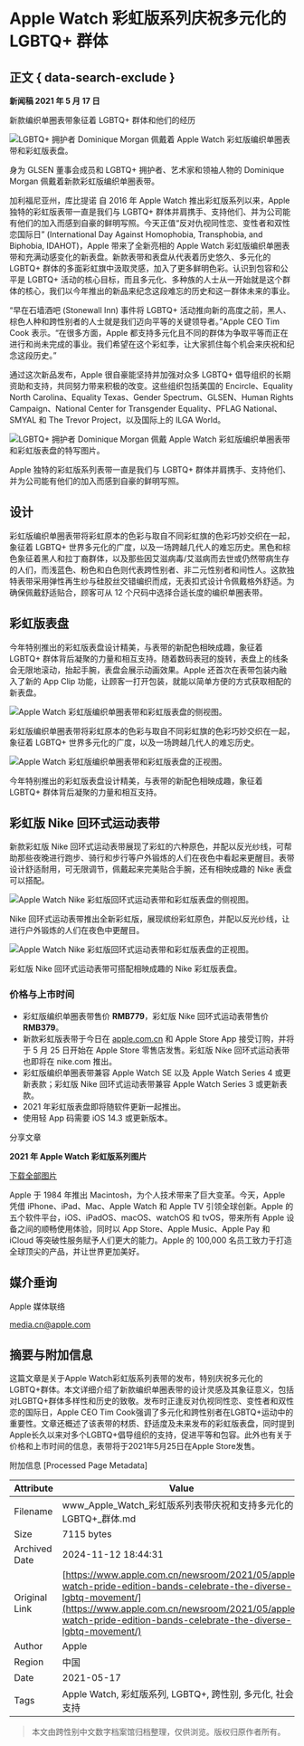 # Apple Watch 彩虹版系列庆祝多元化的 LGBTQ+ 群体

## 正文 { data-search-exclude }


**新闻稿 2021 年 5 月 17 日**

新款编织单圈表带象征着 LGBTQ+ 群体和他们的经历

![LGBTQ+ 拥护者 Dominique Morgan 佩戴着 Apple Watch 彩虹版编织单圈表带和彩虹版表盘。](https://www.apple.com.cn/newsroom/images/product/watch/lifestyle/apple_pride2021_dominique01_05172021_inline.jpg.large.jpg)

身为 GLSEN 董事会成员和 LGBTQ+ 拥护者、艺术家和领袖人物的 Dominique Morgan 佩戴着新款彩虹版编织单圈表带。

加利福尼亚州，库比提诺 自 2016 年 Apple Watch 推出彩虹版系列以来，Apple 独特的彩虹版表带一直是我们与 LGBTQ+ 群体并肩携手、支持他们、并为公司能有他们的加入而感到自豪的鲜明写照。今天正值“反对仇视同性恋、变性者和双性恋国际日” (International Day Against Homophobia, Transphobia, and Biphobia, IDAHOT)，Apple 带来了全新亮相的 Apple Watch 彩虹版编织单圈表带和充满动感变化的新表盘。新款表带和表盘从代表着历史悠久、多元化的 LGBTQ+ 群体的多面彩虹旗中汲取灵感，加入了更多鲜明色彩。认识到包容和公平是 LGBTQ+ 活动的核心目标，而且多元化、多种族的人士从一开始就是这个群体的核心，我们以今年推出的新品来纪念这段难忘的历史和这一群体未来的事业。

“早在石墙酒吧 (Stonewall Inn) 事件将 LGBTQ+ 活动推向新的高度之前，黑人、棕色人种和跨性别者的人士就是我们迈向平等的关键领导者。”Apple CEO Tim Cook 表示。“在很多方面，Apple 都支持多元化且不同的群体为争取平等而正在进行和尚未完成的事业。我们希望在这个彩虹季，让大家抓住每个机会来庆祝和纪念这段历史。”

通过这次新品发布，Apple 很自豪能坚持并加强对众多 LGBTQ+ 倡导组织的长期资助和支持，共同努力带来积极的改变。这些组织包括美国的 Encircle、Equality North Carolina、Equality Texas、Gender Spectrum、GLSEN、Human Rights Campaign、National Center for Transgender Equality、PFLAG National、SMYAL 和 The Trevor Project，以及国际上的 ILGA World。

![LGBTQ+ 拥护者 Dominique Morgan 佩戴 Apple Watch 彩虹版编织单圈表带和彩虹版表盘的特写图片。](https://www.apple.com.cn/newsroom/images/product/watch/lifestyle/apple_pride2021_dominique02_05172021_big.jpg.large.jpg)

Apple 独特的彩虹版系列表带一直是我们与 LGBTQ+ 群体并肩携手、支持他们、并为公司能有他们的加入而感到自豪的鲜明写照。

## **设计**

彩虹版编织单圈表带将彩虹原本的色彩与取自不同彩虹旗的色彩巧妙交织在一起，象征着 LGBTQ+ 世界多元化的广度，以及一场跨越几代人的难忘历史。黑色和棕色象征着黑人和拉丁裔群体，以及那些因艾滋病毒/艾滋病而去世或仍然带病生存的人们，而浅蓝色、粉色和白色则代表跨性别者、非二元性别者和间性人。这款独特表带采用弹性再生纱与硅胶丝交错编织而成，无表扣式设计令佩戴格外舒适。为确保佩戴舒适贴合，顾客可从 12 个尺码中选择合适长度的编织单圈表带。

## **彩虹版表盘**

今年特别推出的彩虹版表盘设计精美，与表带的新配色相映成趣，象征着 LGBTQ+ 群体背后凝聚的力量和相互支持。随着数码表冠的旋转，表盘上的线条会无限地滚动，抬起手腕，表盘会展示动画效果。Apple 还首次在表带包装内融入了新的 App Clip 功能，让顾客一打开包装，就能以简单方便的方式获取相配的新表盘。

![Apple Watch 彩虹版编织单圈表带和彩虹版表盘的侧视图。](https://www.apple.com.cn/newsroom/images/product/watch/lifestyle/apple_pride2021_watch-series6_braided-solo-loop-pride-edition_05172021_carousel.jpg.large.jpg)

彩虹版编织单圈表带将彩虹原本的色彩与取自不同彩虹旗的色彩巧妙交织在一起，象征着 LGBTQ+ 世界多元化的广度，以及一场跨越几代人的难忘历史。

![Apple Watch 彩虹版编织单圈表带和彩虹版表盘的正视图。](https://www.apple.com.cn/newsroom/images/product/watch/lifestyle/apple_pride2021_watch-series6_braided-solo-loop-pride-edition-pf_05172021_carousel.jpg.large.jpg)

今年特别推出的彩虹版表盘设计精美，与表带的新配色相映成趣，象征着 LGBTQ+ 群体背后凝聚的力量和相互支持。

## **彩虹版 Nike 回环式运动表带**

新款彩虹版 Nike 回环式运动表带展现了彩虹的六种原色，并配以反光纱线，可帮助那些夜晚进行跑步、骑行和步行等户外锻炼的人们在夜色中看起来更醒目。表带设计舒适耐用，可无限调节，佩戴起来完美贴合手腕，还有相映成趣的 Nike 表盘可以搭配。

![Apple Watch Nike 彩虹版回环式运动表带和彩虹版表盘的侧视图。](https://www.apple.com.cn/newsroom/images/product/watch/lifestyle/apple_pride2021_watch-series6_nike-sport-loop-pride-edition_05172021_carousel.jpg.large.jpg)

Nike 回环式运动表带推出全新彩虹版，展现缤纷彩虹原色，并配以反光纱线，让进行户外锻炼的人们在夜色中更醒目。

![Apple Watch Nike 彩虹版回环式运动表带和彩虹版表盘的正视图。](https://www.apple.com.cn/newsroom/images/product/watch/lifestyle/apple_pride2021_watch-series6_nike-sport-loop-pride-edition-pf_05172021_carousel.jpg.large.jpg)

彩虹版 Nike 回环式运动表带可搭配相映成趣的 Nike 彩虹版表盘。

### **价格与上市时间**

-   彩虹版编织单圈表带售价 **RMB779**，彩虹版 Nike 回环式运动表带售价 **RMB379**。
-   新款彩虹版表带于今日在 [apple.com.cn](http://apple.com.cn/) 和 Apple Store App 接受订购，并将于 5 月 25 日开始在 Apple Store 零售店发售。彩虹版 Nike 回环式运动表带也即将在 nike.com 推出。
-   彩虹版编织单圈表带兼容 Apple Watch SE 以及 Apple Watch Series 4 或更新表款；彩虹版 Nike 回环式运动表带兼容 Apple Watch Series 3 或更新表款。
-   2021 年彩虹版表盘即将随软件更新一起推出。
-   使用轻 App 码需要 iOS 14.3 或更新版本。

分享文章

**2021 年 Apple Watch 彩虹版系列图片**

[下载全部图片](/newsroom/images/product/watch/lifestyle/images-of-apple-watch-pride-edition-2021.zip)

Apple 于 1984 年推出 Macintosh，为个人技术带来了巨大变革。今天，Apple 凭借 iPhone、iPad、Mac、Apple Watch 和 Apple TV 引领全球创新。Apple 的五个软件平台，iOS、iPadOS、macOS、watchOS 和 tvOS，带来所有 Apple 设备之间的顺畅使用体验，同时以 App Store、Apple Music、Apple Pay 和 iCloud 等突破性服务赋予人们更大的能力。Apple 的 100,000 名员工致力于打造全球顶尖的产品，并让世界更加美好。

## 媒介垂询

Apple 媒体联络

[media.cn@apple.com](mailto:media.cn@apple.com)

## 摘要与附加信息

<!-- tcd_abstract -->
这篇文章是关于Apple Watch彩虹版系列表带的发布，特别庆祝多元化的LGBTQ+群体。本文详细介绍了新款编织单圈表带的设计灵感及其象征意义，包括对LGBTQ+群体多样性和历史的致敬。发布时正逢反对仇视同性恋、变性者和双性恋的国际日，Apple CEO Tim Cook强调了多元化和跨性别者在LGBTQ+运动中的重要性。文章还概述了该表带的材质、舒适度及未来发布的彩虹版表盘，同时提到Apple长久以来对多个LGBTQ+倡导组织的支持，促进平等和包容。此外也有关于价格和上市时间的信息，表带将于2021年5月25日在Apple Store发售。
<!-- tcd_abstract_end -->

附加信息 [Processed Page Metadata]

| Attribute       | Value                                  |
|-----------------|----------------------------------------|
| Filename        | www_Apple_Watch_彩虹版系列表带庆祝和支持多元化的LGBTQ+_群体.md                             |
| Size            | 7115 bytes                           |
| Archived Date   | 2024-11-12 18:44:31                             |
| Original Link   | [https://www.apple.com.cn/newsroom/2021/05/apple-watch-pride-edition-bands-celebrate-the-diverse-lgbtq-movement/](https://www.apple.com.cn/newsroom/2021/05/apple-watch-pride-edition-bands-celebrate-the-diverse-lgbtq-movement/)                       |
| Author          | Apple                               |
| Region          | 中国                               |
| Date            | 2021-05-17                                 |
| Tags            | Apple Watch, 彩虹版系列, LGBTQ+, 跨性别, 多元化, 社会支持                                 |
>
> 本文由跨性别中文数字档案馆归档整理，仅供浏览。版权归原作者所有。
>